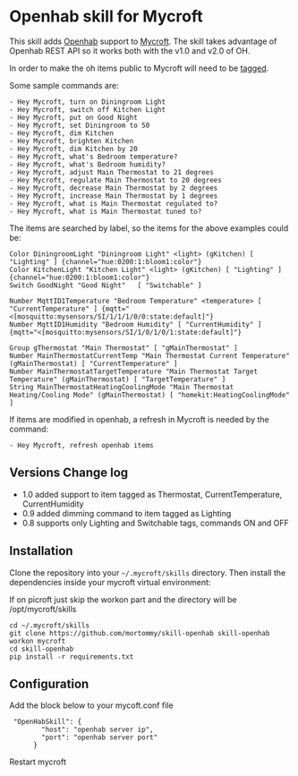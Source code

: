 # Openhab skill for Mycroft

This skill adds [Openhab](http://www.openhab.org/) support to [Mycroft](https://mycroft.ai).
The skill takes advantage of Openhab REST API so it works both with the v1.0 and v2.0 of OH.  

In order to make the oh items public to Mycroft will need to be [tagged](http://docs.openhab.org/addons/io/homekit/readme.html).

Some sample commands are:

```
- Hey Mycroft, turn on Diningroom Light
- Hey Mycroft, switch off Kitchen Light
- Hey Mycroft, put on Good Night
- Hey Mycroft, set Diningroom to 50
- Hey Mycroft, dim Kitchen
- Hey Mycroft, brighten Kitchen
- Hey Mycroft, dim Kitchen by 20
- Hey Mycroft, what's Bedroom temperature?
- Hey Mycroft, what's Bedroom humidity?
- Hey Mycroft, adjust Main Thermostat to 21 degrees
- Hey Mycroft, regulate Main Thermostat to 20 degrees
- Hey Mycroft, decrease Main Thermostat by 2 degrees
- Hey Mycroft, increase Main Thermostat by 1 degrees
- Hey Mycroft, what is Main Thermostat regulated to?
- Hey Mycroft, what is Main Thermostat tuned to?
```

The items are searched by label, so the items for the above examples could be:

```
Color DiningroomLight "Diningroom Light" <light> (gKitchen) [ "Lighting" ] {channel="hue:0200:1:bloom1:color"}
Color KitchenLight "Kitchen Light" <light> (gKitchen) [ "Lighting" ] {channel="hue:0200:1:bloom1:color"}
Switch GoodNight "Good Night"	[ "Switchable" ]	

Number MqttID1Temperature "Bedroom Temperature" <temperature> [ "CurrentTemperature" ] {mqtt="<[mosquitto:mysensors/SI/1/1/1/0/0:state:default]"}
Number MqttID1Humidity "Bedroom Humidity" [ "CurrentHumidity" ] {mqtt="<[mosquitto:mysensors/SI/1/0/1/0/1:state:default]"}

Group gThermostat "Main Thermostat" [ "gMainThermostat" ]
Number MainThermostatCurrentTemp "Main Thermostat Current Temperature" (gMainThermostat) [ "CurrentTemperature" ]
Number MainThermostatTargetTemperature "Main Thermostat Target Temperature" (gMainThermostat) [ "TargetTemperature" ]
String MainThermostatHeatingCoolingMode "Main Thermostat Heating/Cooling Mode" (gMainThermostat) [ "homekit:HeatingCoolingMode" ]
```

If items are modified in openhab, a refresh in Mycroft is needed by the command:

```
- Hey Mycroft, refresh openhab items
```

## Versions Change log
* 1.0 added support to item tagged as Thermostat, CurrentTemperature, CurrentHumidity
* 0.9 added dimming command to item tagged as Lighting
* 0.8 supports only Lighting and Switchable tags, commands ON and OFF

## Installation

Clone the repository into your `~/.mycroft/skills` directory. Then install the
dependencies inside your mycroft virtual environment:

If on picroft just skip the workon part and the directory will be /opt/mycroft/skills

```
cd ~/.mycroft/skills
git clone https://github.com/mortommy/skill-openhab skill-openhab
workon mycroft
cd skill-openhab
pip install -r requirements.txt
```
## Configuration

Add the block below to your mycoft.conf file

```
 "OpenHabSkill": {
        "host": "openhab server ip",
        "port": "openhab server port"
      }
```
Restart mycroft